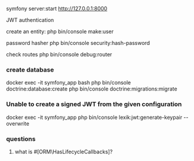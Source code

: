 symfony server:start
http://127.0.0.1:8000

JWT authentication

create an entity:
php bin/console make:user

password hasher
php bin/console security:hash-password

check routes
php bin/console debug:router

### create database
docker exec -it symfony_app bash
php bin/console doctrine:database:create
php bin/console doctrine:migrations:migrate

### Unable to create a signed JWT from the given configuration
docker exec -it symfony_app php bin/console lexik:jwt:generate-keypair --overwrite

### questions
1. what is #[ORM\HasLifecycleCallbacks]?